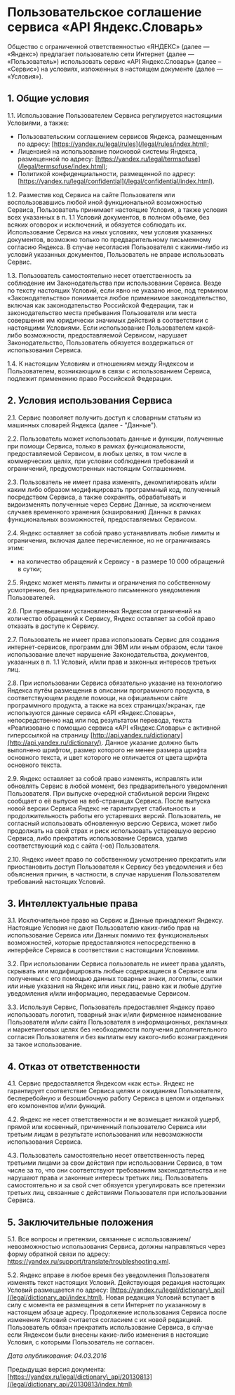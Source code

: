  Пользовательское соглашение сервиса «API Яндекс.Словарь»
========================================================

   Общество с ограниченной ответственностью «ЯНДЕКС» (далее — «Яндекс») предлагает пользователю сети Интернет (далее — «Пользователь») использовать сервис «API Яндекс.Словарь» (далее – «Сервис») на условиях, изложенных в настоящем документе (далее — «Условия»).

  1\. Общие условия
-----------------

 1\.1\. Использование Пользователем Сервиса регулируется настоящими Условиями, а также:

 * Пользовательским соглашением сервисов Яндекса, размещенным по адресу: [https://yandex.ru/legal/rules](/legal/rules/index.html);
* Лицензией на использование поисковой системы Яндекса, размещенной по адресу: [https://yandex.ru/legal/termsofuse](/legal/termsofuse/index.html);
* Политикой конфиденциальности, размещенной по адресу: [https://yandex.ru/legal/confidential](/legal/confidential/index.html).

 1\.2\. Разместив код Сервиса на сайте Пользователя или воспользовавшись любой иной функциональной возможностью Сервиса, Пользователь принимает настоящие Условия, а также условия всех указанных в п. 1\.1 Условий документов, в полном объеме, без всяких оговорок и исключений, и обязуется соблюдать их. Использование Сервиса на иных условиях, чем условия указанных документов, возможно только по предварительному письменному согласию Яндекса. В случае несогласия Пользователя с какими\-либо из условий указанных документов, Пользователь не вправе использовать Сервис.

 1\.3\. Пользователь самостоятельно несет ответственность за соблюдение им Законодательства при использовании Сервиса. Везде по тексту настоящих Условий, если явно не указано иное, под термином «Законодательство» понимается любое применимое законодательство, включая как законодательство Российской Федерации, так и законодательство места пребывания Пользователя или места совершения им юридически значимых действий в соответствии с настоящими Условиями. Если использование Пользователем какой\-либо возможности, предоставляемой Сервисом, нарушает Законодательство, Пользователь обязуется воздержаться от использования Сервиса.

 1\.4\. К настоящим Условиям и отношениям между Яндексом и Пользователем, возникающим в связи с использованием Сервиса, подлежит применению право Российской Федерации.

  2\. Условия использования Сервиса
---------------------------------

 2\.1\. Сервис позволяет получить доступ к словарным статьям из машинных словарей Яндекса (далее \- "Данные").

 2\.2\. Пользователь может использовать данные и функции, полученные при помощи Сервиса, только в рамках функциональности, предоставляемой Сервисом, в любых целях, в том числе в коммерческих целях, при условии соблюдения требований и ограничений, предусмотренных настоящим Соглашением.

 2\.3\. Пользователь не имеет права изменять, декомпилировать и/или каким либо образом модифицировать программный код, полученный посредством Сервиса, а также сохранять, обрабатывать и видоизменять полученные через Сервис Данные, за исключением случаев временного хранения (кэширования) Данных в рамках функциональных возможностей, предоставляемых Сервисом.

 2\.4\. Яндекс оставляет за собой право устанавливать любые лимиты и ограничения, включая далее перечисленное, но не ограничиваясь этим:

 * на количество обращений к Сервису \- в размере 10 000 обращений в сутки;

 2\.5\. Яндекс может менять лимиты и ограничения по собственному усмотрению, без предварительного письменного уведомления Пользователей.

 2\.6\. При превышении установленных Яндексом ограничений на количество обращений к Сервису, Яндекс оставляет за собой право отказать в доступе к Сервису.

 2\.7\. Пользователь не имеет права использовать Сервис для создания интернет\-сервисов, программ для ЭВМ или иным образом, если такое использование влечет нарушение Законодательства, документов, указанных в п. 1\.1 Условий, и/или прав и законных интересов третьих лиц.

 2\.8\. При использовании Сервиса обязательно указание на технологию Яндекса путём размещения в описании программного продукта, в соответствующем разделе помощи, на официальном сайте программного продукта, а также на всех страницах/экранах, где используются данные сервиса «API «Яндекс.Словарь», непосредственно над или под результатом перевода, текста «Реализовано с помощью сервиса «API «Яндекс.Словарь» с активной гиперссылкой на страницу [http://api.yandex.ru/dictionary](http://api.yandex.ru/dictionary/). Данное указание должно быть выполнено шрифтом, размер которого не менее размера шрифта основного текста, и цвет которого не отличается от цвета шрифта основного текста.

 2\.9\. Яндекс оставляет за собой право изменять, исправлять или обновлять Сервис в любой момент, без предварительного уведомления Пользователя. При выпуске очередной стабильной версии Яндекс сообщает о её выпуске на веб\-страницах Сервиса. После выпуска новой версии Сервиса Яндекс не гарантирует стабильность и продолжительность работы его устаревших версий. Пользователь, не согласный использовать обновленную версию Сервиса, может либо продолжать на свой страх и риск использовать устаревшую версию Сервиса, либо прекратить использование Сервиса, удалив соответствующий код с сайта (\-ов) Пользователя.

 2\.10\. Яндекс имеет право по собственному усмотрению прекратить или приостановить доступ Пользователя к Сервису без уведомления и без объяснения причин, в частности, в случае нарушения Пользователем требований настоящих Условий.

  3\. Интеллектуальные права
--------------------------

 3\.1\. Исключительное право на Сервис и Данные принадлежит Яндексу. Настоящие Условия не дают Пользователю каких\-либо прав на использование Сервиса или Данных помимо тех функциональных возможностей, которые предоставляются непосредственно в интерфейсе Сервиса в соответствии с настоящими Условиями.

 3\.2\. При использовании Сервиса пользователь не имеет права удалять, скрывать или модифицировать любые содержащиеся в Сервисе или полученных с его помощью данных товарные знаки, логотипы, ссылки или иные указания на Яндекс или иных лиц, равно как и любые другие уведомления и/или информацию, передаваемые Сервисом.

 3\.3\. Используя Сервис, Пользователь предоставляет Яндексу право использовать логотип, товарный знак и/или фирменное наименование Пользователя и/или сайта Пользователя в информационных, рекламных и маркетинговых целях без необходимости получения дополнительного согласия Пользователя и без выплаты ему какого\-либо вознаграждения за такое использование.

  4\. Отказ от ответственности
----------------------------

 4\.1\. Сервис предоставляется Яндексом «как есть». Яндекс не гарантирует соответствие Сервиса целям и ожиданиям Пользователя, бесперебойную и безошибочную работу Сервиса в целом и отдельных его компонентов и/или функций.

 4\.2\. Яндекс не несет ответственности и не возмещает никакой ущерб, прямой или косвенный, причиненный пользователю Сервиса или третьим лицам в результате использования или невозможности использования Сервиса.

 4\.3\. Пользователь самостоятельно несет ответственность перед третьими лицами за свои действия при использовании Сервиса, в том числе за то, что они соответствуют требованиям законодательства и не нарушают права и законные интересы третьих лиц. Пользователь самостоятельно и за свой счет обязуется урегулировать все претензии третьих лиц, связанные с действиями Пользователя при использовании Сервиса.

  5\. Заключительные положения
----------------------------

 5\.1\. Все вопросы и претензии, связанные с использованием/невозможностью использования Сервиса, должны направляться через форму обратной связи по адресу: <https://yandex.ru/support/translate/troubleshooting.xml>.

 5\.2\. Яндекс вправе в любое время без уведомления Пользователя изменять текст настоящих Условий. Действующая редакция настоящих Условий размещается по адресу: [https://yandex.ru/legal/dictionary\_api](/legal/dictionary_api/index.html). Новая редакция Условий вступает в силу с момента ее размещения в сети Интернет по указанному в настоящем абзаце адресу. Продолжение использования Сервиса после изменения Условий считается согласием с их новой редакцией. Пользователь обязан прекратить использование Сервиса, в случае если Яндексом были внесены какие\-либо изменения в настоящие Условия, с которыми Пользователь не согласен.

  *Дата опубликования: 04\.03\.2016*

 Предыдущая версия документа: [https://yandex.ru/legal/dictionary\_api/20130813](/legal/dictionary_api/20130813/index.html)

  
